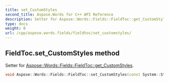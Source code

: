 ```yaml
---
title: set_CustomStyles
second_title: Aspose.Words for C++ API Reference
description: Setter for Aspose::Words::Fields::FieldToc::get_CustomStyles. 
type: docs
weight: 0
url: /cpp/aspose.words.fields/fieldtoc/set_customstyles/
---
```

## FieldToc.set_CustomStyles method


Setter for [Aspose::Words::Fields::FieldToc::get_CustomStyles](./get_customstyles/).

```cpp
void Aspose::Words::Fields::FieldToc::set_CustomStyles(const System::String &value)
```

